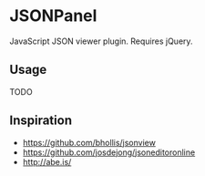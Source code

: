 # JSONPanel

JavaScript JSON viewer plugin.  Requires jQuery.

## Usage

TODO

## Inspiration

* https://github.com/bhollis/jsonview
* https://github.com/josdejong/jsoneditoronline
* http://abe.is/
